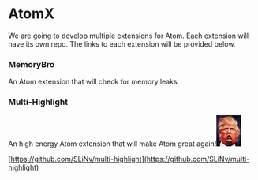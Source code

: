 # AtomX
We are going to develop multiple extensions for Atom. Each extension will have its own repo. The links to each extension will be provided below.


### MemoryBro
An Atom extension that will check for memory leaks.

### Multi-Highlight
An high energy Atom extension that will make Atom great again!![DT](img/DT.jpg)

[https://github.com/SLiNv/multi-highlight](https://github.com/SLiNv/multi-highlight)

